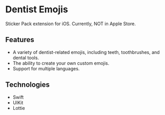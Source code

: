# Dentist Emojis

Sticker Pack extension for iOS. Currently, NOT in Apple Store.

## Features

* A variety of dentist-related emojis, including teeth, toothbrushes, and dental tools.
* The ability to create your own custom emojis.
* Support for multiple languages.

## Technologies

* Swift
* UIKit
* Lottie
